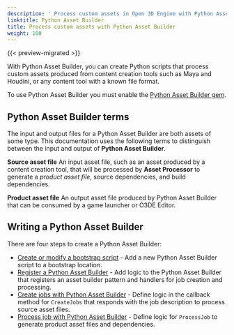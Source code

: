 ```yaml
---
description: ' Process custom assets in Open 3D Engine with Python Asset Builder. '
linktitle: Python Asset Builder
title: Process custom assets with Python Asset Builder
weight: 100
---
```


{{< preview-migrated >}}

 With Python Asset Builder, you can create Python scripts that process custom assets produced from content creation tools such as Maya and Houdini, or any content tool with a known file format.

To use Python Asset Builder you must enable the [Python Asset Builder gem](/docs/user-guide/assets/builder/_index.md).

## Python Asset Builder terms 

The input and output files for a Python Asset Builder are both assets of some type. This documentation uses the following terms to distinguish between the input and output of **Python Asset Builder**.

**Source asset file**
An input asset file, such as an asset produced by a content creation tool, that will be processed by **Asset Processor** to generate a *product asset file*, source dependencies, and build dependencies.

**Product asset file**
An output asset file produced by Python Asset Builder that can be consumed by a game launcher or O3DE Editor.

## Writing a Python Asset Builder 

There are four steps to create a Python Asset Builder:
+ [Create or modify a bootstrap script](/docs/user-guide/assets/builder/bootstrap.md) \- Add a new Python Asset Builder script to a bootstrap location.
+ [Register a Python Asset Builder](/docs/user-guide/assets/python-asset-builder/register.md) \- Add logic to the Python Asset Builder that registers an asset builder pattern and handlers for job creation and processing.
+ [Create jobs with Python Asset Builder](/docs/user-guide/assets/python-asset-builder) \- Define logic in the callback method for `CreateJobs` that responds with the job description to process source asset files.
+ [Process job with Python Asset Builder](/docs/user-guide/assets/python-asset-builder/process-job.md) \- Define logic for `ProcessJob` to generate product asset files and dependencies.

